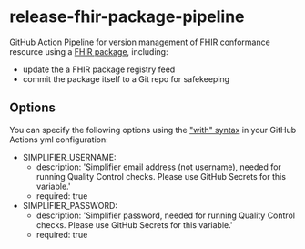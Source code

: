 # release-fhir-package-pipeline

GitHub Action Pipeline for version management of FHIR conformance resource using a [FHIR package](https://registry.fhir.org/learn), including:
  * update the a FHIR package registry feed 
  * commit the package itself to a Git repo for safekeeping

## Options

You can specify the following options using the ["with" syntax](https://docs.github.com/en/actions/reference/workflow-syntax-for-github-actions#jobsjob_idstepswith) in your GitHub Actions yml configuration:

* SIMPLIFIER_USERNAME:
   - description: 'Simplifier email address (not username), needed for running Quality Control checks. Please use GitHub Secrets for this variable.'
   - required: true
* SIMPLIFIER_PASSWORD:
   - description: 'Simplifier password, needed for running Quality Control checks. Please use GitHub Secrets for this variable.'
   - required: true
